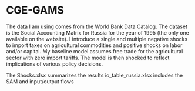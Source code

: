 # CGE-GAMS
The data I am using comes from the World Bank Data Catalog. The dataset is the Social Accounting Matrix for Russia for the year of 1995 (the only one available on the website). I introduce a single and multiple negative shocks to import taxes on agricultural commodities and positive shocks on labor and/or capital. My baseline model assumes free trade for the agricultural sector with zero import tariffs. The model is then shocked to reflect implications of various policy decisions. 

The Shocks.xlsx summarizes the results
io_table_russia.xlsx includes the SAM and input/output flows
